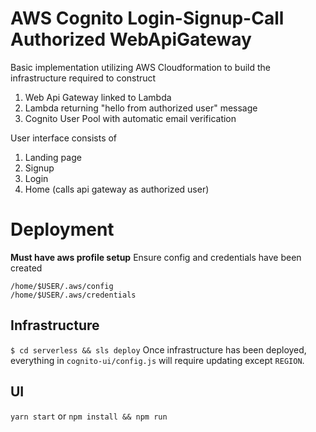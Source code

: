 # AWS Cognito Login-Signup-Call Authorized WebApiGateway

Basic implementation utilizing AWS Cloudformation to build the infrastructure required to construct
 1. Web Api Gateway linked to Lambda
 2. Lambda returning "hello from authorized user" message
 3. Cognito User Pool with automatic email verification
 
User interface consists of
 1. Landing page
 2. Signup
 3. Login
 4. Home (calls api gateway as authorized user)

# Deployment
**Must have aws profile setup**
Ensure config and credentials have been created

```shell
/home/$USER/.aws/config
/home/$USER/.aws/credentials
```


## Infrastructure
`$ cd serverless && sls deploy`
Once infrastructure has been deployed, everything in `cognito-ui/config.js` will require updating
except `REGION`.


## UI
`yarn start` or `npm install && npm run`
